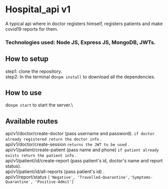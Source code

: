 # Hospital_api v1
A typical api where in doctor registers himself, registers patients and make covid19 reports for them. 
### Technologies used: Node JS, Express JS, MongoDB, JWTs.
## How to setup
step1: clone the repository.\
step2: In the terminal do`npm install` to download all the dependencies.
## How to use
do`npm start` to start the server.\

## Available routes
api/v1/doctor/create-doctor (pass username and password).  `if doctor already registered return the doctor info` .\
api/v1/doctor/create-session `returns the JWT to be used` .\
api/v1/patient/create-patient (pass name and phone)  `if patient already exists return the patient info` .\
api/v1/patient/id/create-report (pass patient's id, doctor's name and report status).\
api/v1/patient/id/all-reports (pass patient's id) .\
api/v1/report/status  `['Negative', 'Travelled-Quarantine','Symptoms-Quarantine', 'Positive-Admit']`
            

